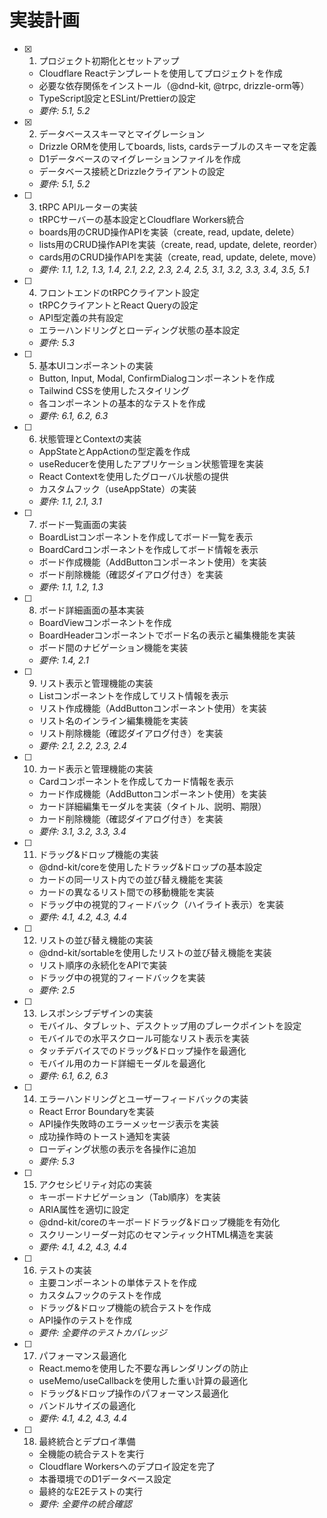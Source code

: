 # 実装計画

- [x] 1. プロジェクト初期化とセットアップ
  - Cloudflare Reactテンプレートを使用してプロジェクトを作成
  - 必要な依存関係をインストール（@dnd-kit, @trpc, drizzle-orm等）
  - TypeScript設定とESLint/Prettierの設定
  - _要件: 5.1, 5.2_

- [x] 2. データベーススキーマとマイグレーション
  - Drizzle ORMを使用してboards, lists, cardsテーブルのスキーマを定義
  - D1データベースのマイグレーションファイルを作成
  - データベース接続とDrizzleクライアントの設定
  - _要件: 5.1, 5.2_

- [ ] 3. tRPC APIルーターの実装
  - tRPCサーバーの基本設定とCloudflare Workers統合
  - boards用のCRUD操作APIを実装（create, read, update, delete）
  - lists用のCRUD操作APIを実装（create, read, update, delete, reorder）
  - cards用のCRUD操作APIを実装（create, read, update, delete, move）
  - _要件: 1.1, 1.2, 1.3, 1.4, 2.1, 2.2, 2.3, 2.4, 2.5, 3.1, 3.2, 3.3, 3.4, 3.5, 5.1_

- [ ] 4. フロントエンドのtRPCクライアント設定
  - tRPCクライアントとReact Queryの設定
  - API型定義の共有設定
  - エラーハンドリングとローディング状態の基本設定
  - _要件: 5.3_

- [ ] 5. 基本UIコンポーネントの実装
  - Button, Input, Modal, ConfirmDialogコンポーネントを作成
  - Tailwind CSSを使用したスタイリング
  - 各コンポーネントの基本的なテストを作成
  - _要件: 6.1, 6.2, 6.3_

- [ ] 6. 状態管理とContextの実装
  - AppStateとAppActionの型定義を作成
  - useReducerを使用したアプリケーション状態管理を実装
  - React Contextを使用したグローバル状態の提供
  - カスタムフック（useAppState）の実装
  - _要件: 1.1, 2.1, 3.1_

- [ ] 7. ボード一覧画面の実装
  - BoardListコンポーネントを作成してボード一覧を表示
  - BoardCardコンポーネントを作成してボード情報を表示
  - ボード作成機能（AddButtonコンポーネント使用）を実装
  - ボード削除機能（確認ダイアログ付き）を実装
  - _要件: 1.1, 1.2, 1.3_

- [ ] 8. ボード詳細画面の基本実装
  - BoardViewコンポーネントを作成
  - BoardHeaderコンポーネントでボード名の表示と編集機能を実装
  - ボード間のナビゲーション機能を実装
  - _要件: 1.4, 2.1_

- [ ] 9. リスト表示と管理機能の実装
  - Listコンポーネントを作成してリスト情報を表示
  - リスト作成機能（AddButtonコンポーネント使用）を実装
  - リスト名のインライン編集機能を実装
  - リスト削除機能（確認ダイアログ付き）を実装
  - _要件: 2.1, 2.2, 2.3, 2.4_

- [ ] 10. カード表示と管理機能の実装
  - Cardコンポーネントを作成してカード情報を表示
  - カード作成機能（AddButtonコンポーネント使用）を実装
  - カード詳細編集モーダルを実装（タイトル、説明、期限）
  - カード削除機能（確認ダイアログ付き）を実装
  - _要件: 3.1, 3.2, 3.3, 3.4_

- [ ] 11. ドラッグ&ドロップ機能の実装
  - @dnd-kit/coreを使用したドラッグ&ドロップの基本設定
  - カードの同一リスト内での並び替え機能を実装
  - カードの異なるリスト間での移動機能を実装
  - ドラッグ中の視覚的フィードバック（ハイライト表示）を実装
  - _要件: 4.1, 4.2, 4.3, 4.4_

- [ ] 12. リストの並び替え機能の実装
  - @dnd-kit/sortableを使用したリストの並び替え機能を実装
  - リスト順序の永続化をAPIで実装
  - ドラッグ中の視覚的フィードバックを実装
  - _要件: 2.5_

- [ ] 13. レスポンシブデザインの実装
  - モバイル、タブレット、デスクトップ用のブレークポイントを設定
  - モバイルでの水平スクロール可能なリスト表示を実装
  - タッチデバイスでのドラッグ&ドロップ操作を最適化
  - モバイル用のカード詳細モーダルを最適化
  - _要件: 6.1, 6.2, 6.3_

- [ ] 14. エラーハンドリングとユーザーフィードバックの実装
  - React Error Boundaryを実装
  - API操作失敗時のエラーメッセージ表示を実装
  - 成功操作時のトースト通知を実装
  - ローディング状態の表示を各操作に追加
  - _要件: 5.3_

- [ ] 15. アクセシビリティ対応の実装
  - キーボードナビゲーション（Tab順序）を実装
  - ARIA属性を適切に設定
  - @dnd-kit/coreのキーボードドラッグ&ドロップ機能を有効化
  - スクリーンリーダー対応のセマンティックHTML構造を実装
  - _要件: 4.1, 4.2, 4.3, 4.4_

- [ ] 16. テストの実装
  - 主要コンポーネントの単体テストを作成
  - カスタムフックのテストを作成
  - ドラッグ&ドロップ機能の統合テストを作成
  - API操作のテストを作成
  - _要件: 全要件のテストカバレッジ_

- [ ] 17. パフォーマンス最適化
  - React.memoを使用した不要な再レンダリングの防止
  - useMemo/useCallbackを使用した重い計算の最適化
  - ドラッグ&ドロップ操作のパフォーマンス最適化
  - バンドルサイズの最適化
  - _要件: 4.1, 4.2, 4.3, 4.4_

- [ ] 18. 最終統合とデプロイ準備
  - 全機能の統合テストを実行
  - Cloudflare Workersへのデプロイ設定を完了
  - 本番環境でのD1データベース設定
  - 最終的なE2Eテストの実行
  - _要件: 全要件の統合確認_